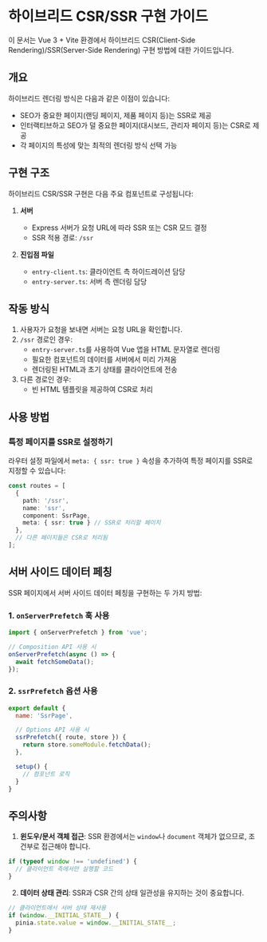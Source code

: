 # 하이브리드 CSR/SSR 구현 가이드

이 문서는 Vue 3 + Vite 환경에서 하이브리드 CSR(Client-Side Rendering)/SSR(Server-Side Rendering) 구현 방법에 대한 가이드입니다.

## 개요

하이브리드 렌더링 방식은 다음과 같은 이점이 있습니다:

- SEO가 중요한 페이지(랜딩 페이지, 제품 페이지 등)는 SSR로 제공
- 인터랙티브하고 SEO가 덜 중요한 페이지(대시보드, 관리자 페이지 등)는 CSR로 제공
- 각 페이지의 특성에 맞는 최적의 렌더링 방식 선택 가능

## 구현 구조

하이브리드 CSR/SSR 구현은 다음 주요 컴포넌트로 구성됩니다:

1. **서버**
   - Express 서버가 요청 URL에 따라 SSR 또는 CSR 모드 결정
   - SSR 적용 경로: `/ssr`

2. **진입점 파일**
   - `entry-client.ts`: 클라이언트 측 하이드레이션 담당
   - `entry-server.ts`: 서버 측 렌더링 담당

## 작동 방식

1. 사용자가 요청을 보내면 서버는 요청 URL을 확인합니다.
2. `/ssr` 경로인 경우:
   - `entry-server.ts`를 사용하여 Vue 앱을 HTML 문자열로 렌더링
   - 필요한 컴포넌트의 데이터를 서버에서 미리 가져옴
   - 렌더링된 HTML과 초기 상태를 클라이언트에 전송
3. 다른 경로인 경우:
   - 빈 HTML 템플릿을 제공하여 CSR로 처리

## 사용 방법

### 특정 페이지를 SSR로 설정하기

라우터 설정 파일에서 `meta: { ssr: true }` 속성을 추가하여 특정 페이지를 SSR로 지정할 수 있습니다:

```typescript
const routes = [
  {
    path: '/ssr',
    name: 'ssr',
    component: SsrPage,
    meta: { ssr: true } // SSR로 처리할 페이지
  },
  // 다른 페이지들은 CSR로 처리됨
];
```

## 서버 사이드 데이터 페칭

SSR 페이지에서 서버 사이드 데이터 페칭을 구현하는 두 가지 방법:

### 1. `onServerPrefetch` 훅 사용

```typescript
import { onServerPrefetch } from 'vue';

// Composition API 사용 시
onServerPrefetch(async () => {
  await fetchSomeData();
});
```

### 2. `ssrPrefetch` 옵션 사용

```javascript
export default {
  name: 'SsrPage',

  // Options API 사용 시
  ssrPrefetch({ route, store }) {
    return store.someModule.fetchData();
  },

  setup() {
    // 컴포넌트 로직
  }
}
```

## 주의사항

1. **윈도우/문서 객체 접근**: SSR 환경에서는 `window`나 `document` 객체가 없으므로, 조건부로 접근해야 합니다.

```typescript
if (typeof window !== 'undefined') {
  // 클라이언트 측에서만 실행할 코드
}
```

2. **데이터 상태 관리**: SSR과 CSR 간의 상태 일관성을 유지하는 것이 중요합니다.

```typescript
// 클라이언트에서 서버 상태 재사용
if (window.__INITIAL_STATE__) {
  pinia.state.value = window.__INITIAL_STATE__;
}
```
